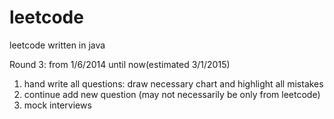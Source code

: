 leetcode
========

leetcode written in java

Round 3: from 1/6/2014 until now(estimated 3/1/2015)

1. hand write all questions: draw necessary chart and highlight all mistakes
2. continue add new question (may not necessarily be only from leetcode) 
3. mock interviews
